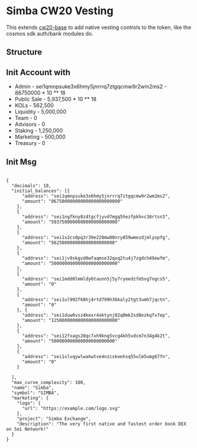 # Simba CW20 Vesting

This extends [cw20-base](https://github.com/CosmWasm/cw-plus/tree/v0.13.1/contracts/cw20-base)
to add native vesting controls to the token, like the cosmos sdk auth/bank modules do.

## Structure 

## Init Account with 
- Admin - sei1qmnpsuke3x6hmy5jnrrrq7ztgqcmw9r2wm2ms2 -  86750000 * 10 ** 18
- Public Sale -  5,937,500 * 10 ** 18
- KOLs - 562,500
- Liquidity - 5,000,000
- Team - 0
- Advisors - 0
- Staking  - 1,250,000
- Marketing - 500,000
- Treasury - 0


## Init Msg 
```json=

{
  "decimals": 18,
  "initial_balances": [{
      "address": "sei1qmnpsuke3x6hmy5jnrrrq7ztgqcmw9r2wm2ms2",
      "amount": "86750000000000000000000000"
    },
    {
      "address": "sei1ngfkny8z4tgcfjyvd7mgq5hezfpkhvc38rtsn3",
      "amount": "5937500000000000000000000"
    },
    {
      "address": "sei1x2cs0pq3r39e228mw00nry859wmezdjmlyxpfg",
      "amount": "562500000000000000000000"
    },
    {
      "address": "sei1jv9skgvd0wfaqmse32qxq2tu4j7zgdch49ewfm",
      "amount": "5000000000000000000000000"
    },
    {
      "address": "sei1mdd0lmmldy6taunn5j5y7ryeedzfm5vg7ngcs5",
      "amount": "0"
    },
    {
      "address": "sei1ul992f68hj4rtd799h36kaly2tgt3umh7jqctn",
      "amount": "0"
    }, {
      "address": "sei1duw6vsz4kexr4aktynj02q0mk2sd8ezkqfv7ep",
      "amount": "1250000000000000000000000"
    },
    {
      "address": "sei12fxags20qc7xh9kng5vcg4kh5vdcm7n34g4k2t",
      "amount": "500000000000000000000000"
    },
    {
      "address": "sei1slvqywlwakwtve4nzcskeehsq55ulm5umg67fn",
      "amount": "0"
    }

  ],
  "max_curve_complexity": 100,
  "name": "Simba",
  "symbol": "SIMBA",
  "marketing": {
    "logo": {
      "url": "https://example.com/logo.svg"
    },
    "project": "Simba Exchange",
    "description": "The very first native and fastest order book DEX on Sei Network!"
  }
}
```